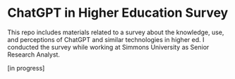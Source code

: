 # ChatGPT in Higher Education Survey
This repo includes materials related to a survey about the knowledge, use, and perceptions of ChatGPT and similar technologies in higher ed. I conducted the survey while working at Simmons University as Senior Research Analyst. 

[in progress]
